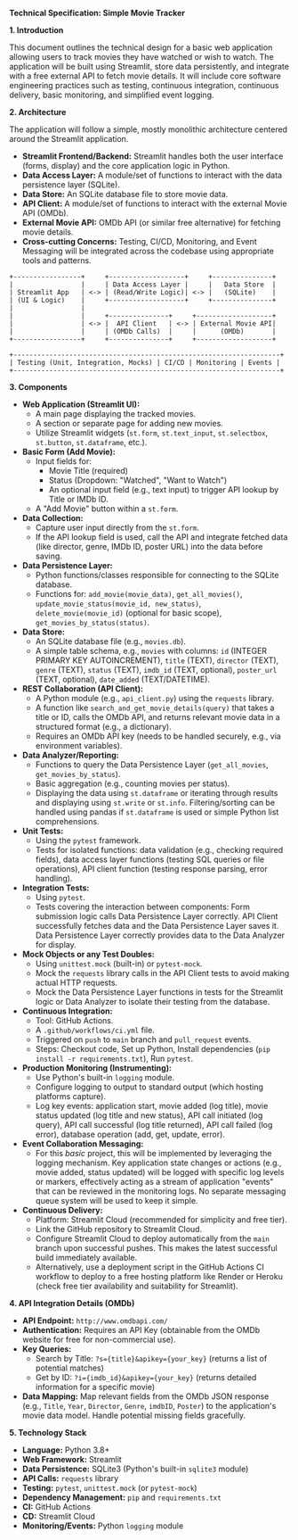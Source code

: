 **Technical Specification: Simple Movie Tracker**

**1\. Introduction**

This document outlines the technical design for a basic web application allowing users to track movies they have watched or wish to watch. The application will be built using Streamlit, store data persistently, and integrate with a free external API to fetch movie details. It will include core software engineering practices such as testing, continuous integration, continuous delivery, basic monitoring, and simplified event logging.

**2\. Architecture**

The application will follow a simple, mostly monolithic architecture centered around the Streamlit application.

-   **Streamlit Frontend/Backend:** Streamlit handles both the user interface (forms, display) and the core application logic in Python.
-   **Data Access Layer:** A module/set of functions to interact with the data persistence layer (SQLite).
-   **Data Store:** An SQLite database file to store movie data.
-   **API Client:** A module/set of functions to interact with the external Movie API (OMDb).
-   **External Movie API:** OMDb API (or similar free alternative) for fetching movie details.
-   **Cross-cutting Concerns:** Testing, CI/CD, Monitoring, and Event Messaging will be integrated across the codebase using appropriate tools and patterns.

<!-- end list -->

```
+-----------------+     +-------------------+     +---------------+
|                 |     | Data Access Layer |     |   Data Store  |
| Streamlit App   | <-> | (Read/Write Logic)| <-> |   (SQLite)    |
| (UI & Logic)    |     +-------------------+     +---------------+
|                 |
|                 |     +---------------+     +-------------------+
|                 | <-> |  API Client   | <-> | External Movie API|
|                 |     | (OMDb Calls)  |     |      (OMDb)       |
+-----------------+     +---------------+     +-------------------+

+-------------------------------------------------------------------+
| Testing (Unit, Integration, Mocks) | CI/CD | Monitoring | Events |
+-------------------------------------------------------------------+

```

**3\. Components**

-   **Web Application (Streamlit UI):**
    -   A main page displaying the tracked movies.
    -   A section or separate page for adding new movies.
    -   Utilize Streamlit widgets (`st.form`, `st.text_input`, `st.selectbox`, `st.button`, `st.dataframe`, etc.).
-   **Basic Form (Add Movie):**
    -   Input fields for:
        -   Movie Title (required)
        -   Status (Dropdown: "Watched", "Want to Watch")
        -   An optional input field (e.g., text input) to trigger API lookup by Title or IMDb ID.
    -   A "Add Movie" button within a `st.form`.
-   **Data Collection:**
    -   Capture user input directly from the `st.form`.
    -   If the API lookup field is used, call the API and integrate fetched data (like director, genre, IMDb ID, poster URL) into the data before saving.
-   **Data Persistence Layer:**
    -   Python functions/classes responsible for connecting to the SQLite database.
    -   Functions for: `add_movie(movie_data)`, `get_all_movies()`, `update_movie_status(movie_id, new_status)`, `delete_movie(movie_id)` (optional for basic scope), `get_movies_by_status(status)`.
-   **Data Store:**
    -   An SQLite database file (e.g., `movies.db`).
    -   A simple table schema, e.g., `movies` with columns: `id` (INTEGER PRIMARY KEY AUTOINCREMENT), `title` (TEXT), `director` (TEXT), `genre` (TEXT), `status` (TEXT), `imdb_id` (TEXT, optional), `poster_url` (TEXT, optional), `date_added` (TEXT/DATETIME).
-   **REST Collaboration (API Client):**
    -   A Python module (e.g., `api_client.py`) using the `requests` library.
    -   A function like `search_and_get_movie_details(query)` that takes a title or ID, calls the OMDb API, and returns relevant movie data in a structured format (e.g., a dictionary).
    -   Requires an OMDb API key (needs to be handled securely, e.g., via environment variables).
-   **Data Analyzer/Reporting:**
    -   Functions to query the Data Persistence Layer (`get_all_movies`, `get_movies_by_status`).
    -   Basic aggregation (e.g., counting movies per status).
    -   Displaying the data using `st.dataframe` or iterating through results and displaying using `st.write` or `st.info`. Filtering/sorting can be handled using pandas if `st.dataframe` is used or simple Python list comprehensions.
-   **Unit Tests:**
    -   Using the `pytest` framework.
    -   Tests for isolated functions: data validation (e.g., checking required fields), data access layer functions (testing SQL queries or file operations), API client function (testing response parsing, error handling).
-   **Integration Tests:**
    -   Using `pytest`.
    -   Tests covering the interaction between components: Form submission logic calls Data Persistence Layer correctly. API Client successfully fetches data and the Data Persistence Layer saves it. Data Persistence Layer correctly provides data to the Data Analyzer for display.
-   **Mock Objects or any Test Doubles:**
    -   Using `unittest.mock` (built-in) or `pytest-mock`.
    -   Mock the `requests` library calls in the API Client tests to avoid making actual HTTP requests.
    -   Mock the Data Persistence Layer functions in tests for the Streamlit logic or Data Analyzer to isolate their testing from the database.
-   **Continuous Integration:**
    -   Tool: GitHub Actions.
    -   A `.github/workflows/ci.yml` file.
    -   Triggered on `push` to `main` branch and `pull_request` events.
    -   Steps: Checkout code, Set up Python, Install dependencies (`pip install -r requirements.txt`), Run `pytest`.
-   **Production Monitoring (Instrumenting):**
    -   Use Python's built-in `logging` module.
    -   Configure logging to output to standard output (which hosting platforms capture).
    -   Log key events: application start, movie added (log title), movie status updated (log title and new status), API call initiated (log query), API call successful (log title returned), API call failed (log error), database operation (add, get, update, error).
-   **Event Collaboration Messaging:**
    -   For this *basic* project, this will be implemented by leveraging the logging mechanism. Key application state changes or actions (e.g., movie added, status updated) will be logged with specific log levels or markers, effectively acting as a stream of application "events" that can be reviewed in the monitoring logs. No separate messaging queue system will be used to keep it simple.
-   **Continuous Delivery:**
    -   Platform: Streamlit Cloud (recommended for simplicity and free tier).
    -   Link the GitHub repository to Streamlit Cloud.
    -   Configure Streamlit Cloud to deploy automatically from the `main` branch upon successful pushes. This makes the latest successful build immediately available.
    -   Alternatively, use a deployment script in the GitHub Actions CI workflow to deploy to a free hosting platform like Render or Heroku (check free tier availability and suitability for Streamlit).

**4\. API Integration Details (OMDb)**

-   **API Endpoint:** `http://www.omdbapi.com/`
-   **Authentication:** Requires an API Key (obtainable from the OMDb website for free for non-commercial use).
-   **Key Queries:**
    -   Search by Title: `?s={title}&apikey={your_key}` (returns a list of potential matches)
    -   Get by ID: `?i={imdb_id}&apikey={your_key}` (returns detailed information for a specific movie)
-   **Data Mapping:** Map relevant fields from the OMDb JSON response (e.g., `Title`, `Year`, `Director`, `Genre`, `imdbID`, `Poster`) to the application's movie data model. Handle potential missing fields gracefully.

**5\. Technology Stack**

-   **Language:** Python 3.8+
-   **Web Framework:** Streamlit
-   **Data Persistence:** SQLite3 (Python's built-in `sqlite3` module)
-   **API Calls:** `requests` library
-   **Testing:** `pytest`, `unittest.mock` (or `pytest-mock`)
-   **Dependency Management:** `pip` and `requirements.txt`
-   **CI:** GitHub Actions
-   **CD:** Streamlit Cloud
-   **Monitoring/Events:** Python `logging` module
